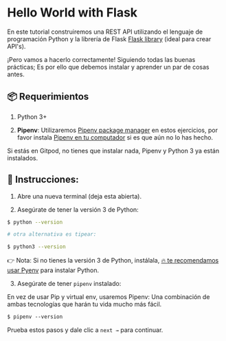 # Hello World with Flask 

En este tutorial construiremos una REST API utilizando el lenguaje de programación Python y la librería de Flask [Flask library](https://flask.palletsprojects.com/en/1.1.x/) (ideal para crear API's).

¡Pero vamos a hacerlo correctamente! Siguiendo todas las buenas prácticas; Es por ello que debemos instalar y aprender un par de cosas antes.

## 📦 Requerimientos

1. Python 3+

2. **Pipenv**: Utilizaremos [Pipenv package manager](https://pipenv-fork.readthedocs.io/en/latest/) en estos ejercicios, por favor instala [Pipenv en tu  computador](https://github.com/pypa/pipenv#installation) si es que aún no lo has hecho.

Si estás en Gitpod, no tienes que instalar nada, Pipenv y Python 3 ya están instalados.

## 📝 Instrucciones:

1. Abre una nueva terminal (deja esta abierta).

2. Asegúrate de tener la versión 3 de Python:

```bash
$ python --version

# otra alternativa es tipear:

$ python3 --version
```

👉 Nota: Si no tienes la versión 3 de Python, instálala,  [🔥 te recomendamos usar Pyenv](https://github.com/pyenv/pyenv) para instalar Python.

3. Asegúrate de tener `pipenv` instalado:

En vez de usar Pip y virtual env, usaremos Pipenv: Una combinación de ambas tecnologías que harán tu vida mucho más fácil.

```txt
$ pipenv --version
```

Prueba estos pasos y dale clic a  `next →` para continuar.

